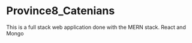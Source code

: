 # Province8_Catenians
This is a full stack web application done with the MERN stack.
React and Mongo